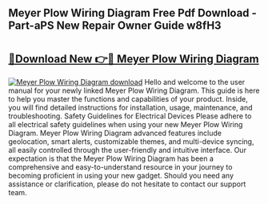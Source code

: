 ## Meyer Plow Wiring Diagram Free Pdf Download - Part-aPS New Repair Owner Guide w8fH3

# <h2><a href="http://dfng0u.blite.top/?on=Meyer+Plow+Wiring+Diagram">🔗Download New 👉🔴 Meyer Plow Wiring Diagram</a></h2>

[![Meyer Plow Wiring Diagram download](https://i.imgur.com/lujVjoI.png)](http://dfng0u.blite.top/?on=Meyer+Plow+Wiring+Diagram)
Hello and welcome to the user manual for your newly linked Meyer Plow Wiring Diagram. This guide is here to help you master the functions and capabilities of your product. Inside, you will find detailed instructions for installation, usage, maintenance, and troubleshooting. Safety Guidelines for Electrical Devices Please adhere to all electrical safety guidelines when using your new Meyer Plow Wiring Diagram. Meyer Plow Wiring Diagram advanced features include geolocation, smart alerts, customizable themes, and multi-device syncing, all easily controlled through the user-friendly and intuitive interface. Our expectation is that the Meyer Plow Wiring Diagram has been a comprehensive and easy-to-understand resource in your journey to becoming proficient in using your new gadget. Should you need any assistance or clarification, please do not hesitate to contact our support team.
